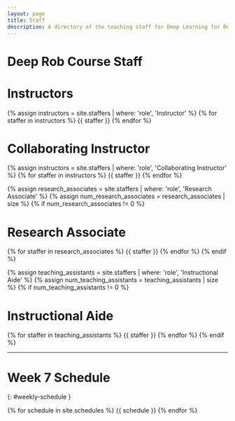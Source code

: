 ```yaml
---
layout: page
title: Staff
description: A directory of the teaching staff for Deep Learning for Robot Perception at the University of Michigan.
---
```


# Deep Rob Course Staff

<div class="staff-row" >
<div markdown="1" class="staff-column">

# Instructors

{% assign instructors = site.staffers | where: 'role', 'Instructor' %}
{% for staffer in instructors %}
{{ staffer }}
{% endfor %}

</div>
<div markdown="1" class="staff-column">

# Collaborating Instructor

{% assign instructors = site.staffers | where: 'role', 'Collaborating Instructor' %}
{% for staffer in instructors %}
{{ staffer }}
{% endfor %}

</div>
</div>

{% assign research_associates = site.staffers | where: 'role', 'Research Associate' %}
{% assign num_research_associates = research_associates | size %}
{% if num_research_associates != 0 %}

# Research Associate

{% for staffer in research_associates %}
{{ staffer }}
{% endfor %}
{% endif %}

{% assign teaching_assistants = site.staffers | where: 'role', 'Instructional Aide' %}
{% assign num_teaching_assistants = teaching_assistants | size %}
{% if num_teaching_assistants != 0 %}

# Instructional Aide

{% for staffer in teaching_assistants %}
{{ staffer }}
{% endfor %}
{% endif %}

---

# Week 7 Schedule
{: #weekly-schedule }

{% for schedule in site.schedules %}
{{ schedule }}
{% endfor %}